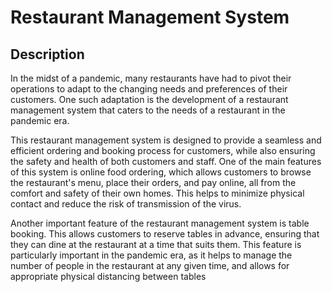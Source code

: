 # Restaurant Management System



## Description

In the midst of a pandemic, many restaurants have had to pivot their operations to adapt to the changing needs and preferences of their customers. One such adaptation is the development of a restaurant management system that caters to the needs of a restaurant in the pandemic era.

This restaurant management system is designed to provide a seamless and efficient ordering and booking process for customers, while also ensuring the safety and health of both customers and staff. One of the main features of this system is online food ordering, which allows customers to browse the restaurant's menu, place their orders, and pay online, all from the comfort and safety of their own homes. This helps to minimize physical contact and reduce the risk of transmission of the virus.

Another important feature of the restaurant management system is table booking. This allows customers to reserve tables in advance, ensuring that they can dine at the restaurant at a time that suits them. This feature is particularly important in the pandemic era, as it helps to manage the number of people in the restaurant at any given time, and allows for appropriate physical distancing between tables


